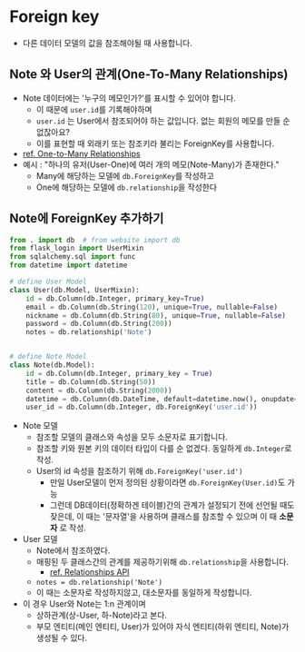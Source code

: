 # Foreign key
- 다른 데이터 모델의 값을 참조해야될 때 사용합니다.

## Note 와 User의 관계(One-To-Many Relationships)
- Note 데이터에는 '누구의 메모인가?'를 표시할 수 있어야 합니다.
    - 이 때문에 `user.id`를 기록해야하며
    - `user.id` 는 User에서 참조되어야 하는 값입니다. 없는 회원의 메모를 만들 순 없잖아요?
    - 이를 표현할 때 외래키 또는 참조키라 불리는 ForeignKey를 사용합니다.
- [ref. One-to-Many Relationships](https://flask-sqlalchemy.palletsprojects.com/en/2.x/models/#one-to-many-relationships)
- 예시 : "하나의 유저(User-One)에 여러 개의 메모(Note-Many)가 존재한다."
    - Many에 해당하는 모델에 `db.ForeignKey`를 작성하고
    - One에 해당하는 모델에 `db.relationship`을 작성한다

## Note에 ForeignKey 추가하기
```python
from . import db  # from website import db
from flask_login import UserMixin
from sqlalchemy.sql import func
from datetime import datetime

# define User Model
class User(db.Model, UserMixin):
    id = db.Column(db.Integer, primary_key=True)
    email = db.Column(db.String(120), unique=True, nullable=False)
    nickname = db.Column(db.String(80), unique=True, nullable=False)
    password = db.Column(db.String(200))
    notes = db.relationship('Note')


# define Note Model
class Note(db.Model):
    id = db.Column(db.Integer, primary_key = True)
    title = db.Column(db.String(50))
    content = db.Column(db.String(2000))
    datetime = db.Column(db.DateTime, default=datetime.now(), onupdate=datetime.now())
    user_id = db.Column(db.Integer, db.ForeignKey('user.id'))
```
- Note 모델
    - 참조할 모델의 클래스와 속성을 모두 소문자로 표기합니다.
    - 참조할 키와 원본 키의 데이터 타입이 다를 순 없겠다. 동일하게 `db.Integer`로 작성.
    - User의 id 속성을 참조하기 위해 `db.ForeignKey('user.id')` 
        - 만일 User모델이 먼저 정의된 상황이라면 `db.ForeignKey(User.id)`도 가능
        - 그런데 DB데이터(정확하겐 테이블)간의 관계가 설정되기 전에 선언될 때도 잦은데, 이 때는 '문자열'을 사용하며 클래스를 참조할 수 있으며 이 때 **소문자** 로 작성.
- User 모델
    - Note에서 참조하였다. 
    - 매핑된 두 클래스간의 관계를 제공하기위해 `db.relationship`을 사용합니다. 
        - [ref. Relationships API](https://docs.sqlalchemy.org/en/14/orm/relationship_api.html#sqlalchemy.orm.relationship)
    - `notes = db.relationship('Note')`
    - 이 때는 소문자로 작성하지않고, 대소문자를 동일하게 작성합니다.
- 이 경우 User와 Note는 1:n 관계이며 
    - 상하관계(상-User, 하-Note)라고 본다.
    - 부모 엔티티(메인 엔티티, User)가 있어야 자식 엔티티(하위 엔티티, Note)가 생성될 수 있다.